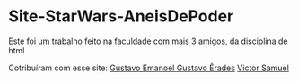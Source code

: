 # Site-StarWars-AneisDePoder
Este foi um trabalho feito na faculdade com mais 3 amigos, da disciplina de html

Cotribuíram com esse site: 
<a href="https://github.com/GustavoAdornelas"> 
  Gustavo Emanoel </a>
<a href="https://github.com/Gustavo-erades"> 
  Gustavo Êrades</a>
<a href="https://github.com/Aluno18"> 
  Victor Samuel </a>

